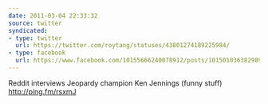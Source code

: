 ```yaml
---
date: 2011-03-04 22:33:32
source: twitter
syndicated:
- type: twitter
  url: https://twitter.com/roytang/statuses/43801274189225984/
- type: facebook
  url: https://www.facebook.com/10155666240078912/posts/10150103638298912
---
```


Reddit interviews Jeopardy champion Ken Jennings (funny stuff) http://ping.fm/rsxmJ